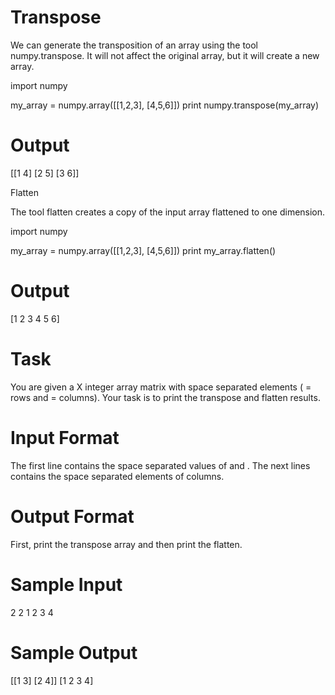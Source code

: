 # Transpose

We can generate the transposition of an array using the tool numpy.transpose.
It will not affect the original array, but it will create a new array.

import numpy

my_array = numpy.array([[1,2,3],
                        [4,5,6]])
print numpy.transpose(my_array)

# Output
[[1 4]
 [2 5]
 [3 6]]

Flatten

The tool flatten creates a copy of the input array flattened to one dimension.

import numpy

my_array = numpy.array([[1,2,3],
                        [4,5,6]])
print my_array.flatten()

# Output
[1 2 3 4 5 6]

# Task

You are given a X integer array matrix with space separated elements ( = rows and  = columns).
Your task is to print the transpose and flatten results.

# Input Format

The first line contains the space separated values of  and .
The next  lines contains the space separated elements of  columns.

# Output Format

First, print the transpose array and then print the flatten.

# Sample Input

2 2
1 2
3 4

# Sample Output

[[1 3]
 [2 4]]
[1 2 3 4]
